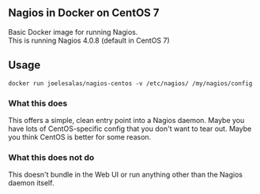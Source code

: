 ## Nagios in Docker on CentOS 7  

Basic Docker image for running Nagios.<br />
This is running Nagios 4.0.8 (default in CentOS 7)

## Usage ##
`docker run joelesalas/nagios-centos -v /etc/nagios/ /my/nagios/config`

### What this does ###
This offers a simple, clean entry point into a Nagios daemon. Maybe you have lots of CentOS-specific config that you don't want to tear out. Maybe you think CentOS is better for some reason.

### What this does not do ###
This doesn't bundle in the Web UI or run anything other than the Nagios daemon itself.
